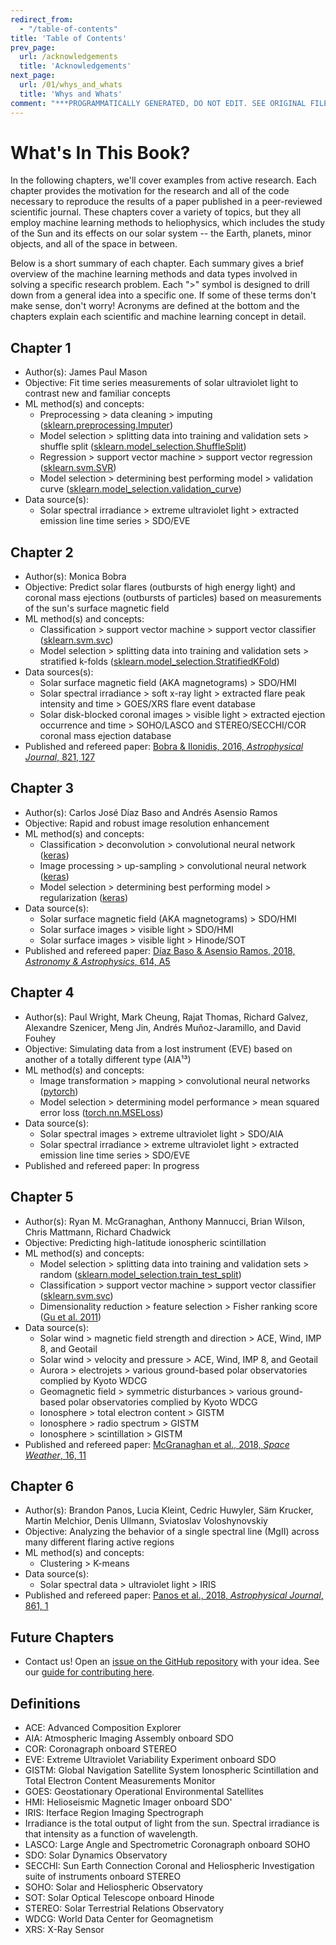 ```yaml
---
redirect_from:
  - "/table-of-contents"
title: 'Table of Contents'
prev_page:
  url: /acknowledgements
  title: 'Acknowledgements'
next_page:
  url: /01/whys_and_whats
  title: 'Whys and Whats'
comment: "***PROGRAMMATICALLY GENERATED, DO NOT EDIT. SEE ORIGINAL FILES IN /content***"
---
```

What's In This Book?
====================

In the following chapters, we'll cover examples from active research. Each chapter provides the motivation for the research and all of the code necessary to reproduce the results of a paper published in a peer-reviewed scientific journal. These chapters cover a variety of topics, but they all employ machine learning methods to heliophysics, which includes the study of the Sun and its effects on our solar system -- the Earth, planets, minor objects, and all of the space in between. 

Below is a short summary of each chapter. Each summary gives a brief overview of the machine learning methods and data types involved in solving a specific research problem. Each ">" symbol is designed to drill down from a general idea into a specific one. If some of these terms don't make sense, don't worry! Acronyms are defined at the bottom and the chapters explain each scientific and machine learning concept in detail.

## Chapter 1
* Author(s): James Paul Mason
* Objective: Fit time series measurements of solar ultraviolet light to contrast new and familiar concepts
* ML method(s) and concepts: 
	* Preprocessing > data cleaning > imputing ([sklearn.preprocessing.Imputer](https://sklearn.org/modules/generated/sklearn.preprocessing.Imputer.html))
	* Model selection > splitting data into training and validation sets > shuffle split ([sklearn.model\_selection.ShuffleSplit](https://scikit-learn.org/stable/modules/generated/sklearn.model_selection.ShuffleSplit.html))
	* Regression > support vector machine > support vector regression ([sklearn.svm.SVR](https://scikit-learn.org/stable/modules/generated/sklearn.svm.SVR.html))
	* Model selection > determining best performing model > validation curve ([sklearn.model\_selection.validation\_curve](https://scikit-learn.org/stable/modules/generated/sklearn.model_selection.validation_curve.html))
* Data source(s): 
	* Solar spectral irradiance > extreme ultraviolet light > extracted emission line time series > SDO/EVE
	
## Chapter 2
* Author(s): Monica Bobra
* Objective: Predict solar flares (outbursts of high energy light) and coronal mass ejections (outbursts of particles) based on measurements of the sun's surface magnetic field
* ML method(s) and concepts: 
	* Classification > support vector machine > support vector classifier ([sklearn.svm.svc](https://scikit-learn.org/stable/modules/generated/sklearn.svm.SVC.html))
	* Model selection > splitting data into training and validation sets > stratified k-folds ([sklearn.model\_selection.StratifiedKFold](https://scikit-learn.org/stable/modules/generated/sklearn.model_selection.StratifiedKFold.html))
* Data sources(s): 
	* Solar surface magnetic field (AKA magnetograms) > SDO/HMI
	* Solar spectral irradiance > soft x-ray light > extracted flare peak intensity and time > GOES/XRS flare event database
	* Solar disk-blocked coronal images > visible light > extracted ejection occurrence and time > SOHO/LASCO and STEREO/SECCHI/COR coronal mass ejection database
* Published and refereed paper: [Bobra & Ilonidis, 2016, <i> Astrophysical Journal</i>, 821, 127](https://ui.adsabs.harvard.edu/#abs/2016ApJ...821..127B/abstract)

## Chapter 3
* Author(s): Carlos José Díaz Baso and Andrés Asensio Ramos
* Objective: Rapid and robust image resolution enhancement 
* ML method(s) and concepts: 
	* Classification > deconvolution > convolutional neural network ([keras](https://keras.io/))
	* Image processing > up-sampling > convolutional neural network ([keras](https://keras.io/))
	* Model selection > determining best performing model > regularization ([keras](https://keras.io/))
* Data source(s): 
	* Solar surface magnetic field (AKA magnetograms) > SDO/HMI
	* Solar surface images > visible light > SDO/HMI
	* Solar surface images > visible light > Hinode/SOT
* Published and refereed paper: [Díaz Baso & Asensio Ramos, 2018, <i> Astronomy & Astrophysics</i>, 614, A5](https://ui.adsabs.harvard.edu/#abs/2018A&A...614A...5D/abstract)

## Chapter 4
* Author(s): Paul Wright, Mark Cheung, Rajat Thomas, Richard Galvez, Alexandre Szenicer, Meng Jin, Andrés Muñoz-Jaramillo, and David Fouhey
* Objective: Simulating data from a lost instrument (EVE) based on another of a totally different type (AIA¹³)
* ML method(s) and concepts: 
	* Image transformation > mapping > convolutional neural networks ([pytorch](https://pytorch.org/))
	* Model selection > determining model performance > mean squared error loss ([torch.nn.MSELoss](https://pytorch.org/docs/0.3.1/nn.html#torch.nn.MSELoss))
* Data source(s): 
	* Solar spectral images > extreme ultraviolet light > SDO/AIA
	* Solar spectral irradiance > extreme ultraviolet light > extracted emission line time series > SDO/EVE
* Published and refereed paper: In progress

## Chapter 5 
* Author(s): Ryan M. McGranaghan, Anthony Mannucci, Brian Wilson, Chris Mattmann, Richard Chadwick
* Objective: Predicting high-latitude ionospheric scintillation
* ML method(s) and concepts:
	* Model selection > splitting data into training and validation sets > random ([sklearn.model\_selection.train\_test\_split](https://scikit-learn.org/stable/modules/generated/sklearn.model_selection.train_test_split.html))
	* Classification > support vector machine > support vector classifier ([sklearn.svm.svc](https://scikit-learn.org/stable/modules/generated/sklearn.svm.SVC.html))
	* Dimensionality reduction > feature selection > Fisher ranking score ([Gu et al. 2011](https://dslpitt.org/uai/papers/11/p266-gu.pdf))
* Data source(s): 
    * Solar wind > magnetic field strength and direction > ACE, Wind, IMP 8, and Geotail
    * Solar wind > velocity and pressure > ACE, Wind, IMP 8, and Geotail
    * Aurora > electrojets > various ground-based polar observatories complied by Kyoto WDCG
    * Geomagnetic field > symmetric disturbances > various ground-based polar observatories complied by Kyoto WDCG
    * Ionosphere > total electron content > GISTM
    * Ionosphere > radio spectrum > GISTM
    * Ionosphere > scintillation > GISTM
* Published and refereed paper: [McGranaghan et al., 2018, <i> Space Weather</i>, 16, 11](https://ui.adsabs.harvard.edu/#abs/2018SpWea..16.1817M/abstract)

## Chapter 6

* Author(s): Brandon Panos, Lucia Kleint, Cedric Huwyler, Säm Krucker, Martin Melchior, Denis Ullmann, Sviatoslav Voloshynovskiy
* Objective: Analyzing the behavior of a single spectral line (MgII) across many different flaring active regions
* ML method(s) and concepts: 
	* Clustering > K-means
* Data source(s): 
    * Solar spectral data > ultraviolet light > IRIS
* Published and refereed paper: [Panos et al., 2018, <i> Astrophysical Journal</i>, 861, 1](https://ui.adsabs.harvard.edu/#abs/2018ApJ...861...62P/abstract)   

## Future Chapters
* Contact us! Open an [issue on the GitHub repository](https://github.com/HelioML/HelioML/issues) with your idea. See our [guide for contributing here](https://github.com/HelioML/HelioML/blob/master/CONTRIBUTING.md). 

## Definitions
* ACE: Advanced Composition Explorer
* AIA: Atmospheric Imaging Assembly onboard SDO
* COR: Coronagraph onboard STEREO
* EVE: Extreme Ultraviolet Variability Experiment onboard SDO
* GISTM: Global Navigation Satellite System Ionospheric Scintillation and Total Electron Content Measurements Monitor
* GOES: Geostationary Operational Environmental Satellites
* HMI: Helioseismic Magnetic Imager onboard SDO'
* IRIS: Iterface Region Imaging Spectrograph
* Irradiance is the total output of light from the sun. Spectral irradiance is that intensity as a function of wavelength.
* LASCO: Large Angle and Spectrometric Coronagraph onboard SOHO
* SDO: Solar Dynamics Observatory
* SECCHI: Sun Earth Connection Coronal and Heliospheric Investigation suite of instruments onboard STEREO
* SOHO: Solar and Heliospheric Observatory
* SOT: Solar Optical Telescope onboard Hinode
* STEREO: Solar Terrestrial Relations Observatory
* WDCG: World Data Center for Geomagnetism
* XRS: X-Ray Sensor